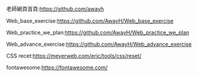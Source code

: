 老師網頁首頁:https://github.com/awayh

Web_base_exercise:https://github.com/AwayH/Web_base_exercise

Web_practice_we_plan:https://github.com/AwayH/Web_practice_we_plan

Web_advance_exercise:https://github.com/AwayH/Web_advance_exercise

CSS recet:https://meyerweb.com/eric/tools/css/reset/

fontawesome:https://fontawesome.com/
